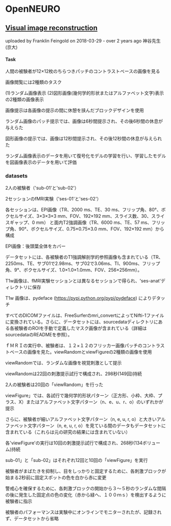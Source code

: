 # OpenNEURO
## [Visual image reconstruction](https://openneuro.org/datasets/ds000255/versions/00002)

uploaded by Franklin Feingold on 2018-03-29 - over 2 years ago
神谷先生(京大)
#### Task
人間の被験者が12×12枚のちらつきパッチのコントラストベースの画像を見る

画像閲覧には2種類のタスク

(1)ランダム画像表示
(2)図形画像(幾何学的形状またはアルファベット文字)表示の2種類の画像表示

画像提示は各画像の提示の間に休憩を挟んだブロックデザインを使用

ランダム画像のパッチ提示では、画像は6秒間提示され、その後6秒間の休息が与えらた

図形画像の提示では、画像は12秒間提示され、その後12秒間の休息が与えられた

ランダム画像表示のデータを用いて復号化モデルの学習を行い、学習したモデルを図画像表示のデータを用いて評価

### datasets
2人の被験者（'sub-01'と'sub-02'）

2セッションのfMRI実験（'ses-01'と'ses-02'）

各セッションは、EPI画像（TR、2000 ms、TE、30 ms、フリップ角、80°、ボクセルサイズ、3×3×3×3 mm、FOV、192×192 mm、スライス数、30、スライスギャップ、0 mm）
と面内T2強調画像（TR、6000 ms、TE、57 ms、フリップ角、90°、ボクセルサイズ、0.75×0.75×3.0 mm、FOV、192×192 mm）から構成

EPI画像：後頭葉全体をカバー

データセットには、各被験者のT1強調解剖学的参照画像も含まれている（TR、2250ms、TE、サブ01で2.98ms、サブ02で3.06ms、TI、900ms、フリップ角、9°、ボクセルサイズ、1.0×1.0×1.0mm、FOV、256×256mm）。

T1w画像は、fMRI実験セッションとは異なるセッションで得られ、'ses-anat'ディレクトリに保存

T1w 画像は、pydeface (https://pypi.python.org/pypi/pydeface) によりデタッチ

すべてのDICOMファイルは、FreeSurferのmri_convertによってNifti-1ファイルに変換されている。さらに、データセットには、sourcedataディレクトリにある各被験者のROIを手動で定義したマスク画像が含まれている（詳細はsourcedataのREADMEを参照）。

ｆＭＲＩの実行中、被験者は、１２×１２のフリッカー画像パッチのコントラストベースの画像を見た。viewRandomとviewFigureの2種類の画像を使用

viewRandomでは、ランダムな画像を視覚刺激として提示

viewRandomは22回の刺激提示試行で構成され、298秒(149回)持続

2人の被験者は20回の「viewRandom」を行った

viewFigure」では、各試行で幾何学的形状パターン（正方形、小枠、大枠、プラス、X）またはアルファベット文字パターン（n、e、u、r、o）のいずれかが提示

さらに、被験者が細いアルファベット文字パターン（n, e, u, r, o）と大きいアルファベット文字パターン（n, e, u, r, o）を見ている間のデータもデータセットに含まれている（これらは元の研究の結果には含まれていない）

各'viewFigure'の実行は10回の刺激提示試行で構成され、268秒(134ボリューム)持続

sub-01」と「sub-02」はそれぞれ12回と10回の「viewFigure」を実行

被験者がまばたきを抑制し、目をしっかりと固定するために、各刺激ブロックが始まる2秒前に固定スポットの色を白から赤に変更

警戒心を確保するために、各刺激ブロックの開始から３〜５秒のランダムな間隔の後に発生した固定点の色の変化（赤から緑へ、１００ｍｓ）を検出するように被験者に指示

被験者のパフォーマンスは実験中にオンラインでモニターされたが、記録されず、データセットから省略
